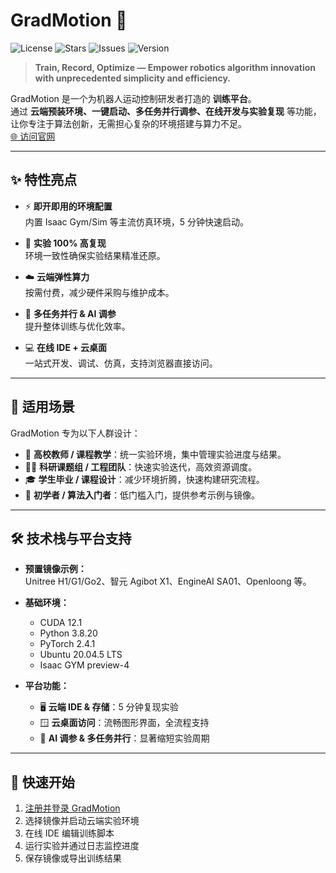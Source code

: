 # GradMotion 🚀

![License](https://img.shields.io/github/license/gradmotion/gradmotion?color=blue)
![Stars](https://img.shields.io/github/stars/gradmotion/gradmotion?style=social)
![Issues](https://img.shields.io/github/issues/gradmotion/gradmotion)
![Version](https://img.shields.io/github/v/release/gradmotion/gradmotion?color=success)

> **Train, Record, Optimize — Empower robotics algorithm innovation with unprecedented simplicity and efficiency.**

GradMotion 是一个为机器人运动控制研发者打造的 **训练平台**。  
通过 **云端预装环境、一键启动、多任务并行调参、在线开发与实验复现** 等功能，让你专注于算法创新，无需担心复杂的环境搭建与算力不足。  
[🌐 访问官网](https://gradmotion.com/)

---

## ✨ 特性亮点

- ⚡ **即开即用的环境配置**  
  内置 Isaac Gym/Sim 等主流仿真环境，5 分钟快速启动。

- 🧪 **实验 100% 高复现**  
  环境一致性确保实验结果精准还原。

- ☁️ **云端弹性算力**  
  按需付费，减少硬件采购与维护成本。

- 🤖 **多任务并行 & AI 调参**  
  提升整体训练与优化效率。

- 💻 **在线 IDE + 云桌面**  
  一站式开发、调试、仿真，支持浏览器直接访问。

---

## 🎯 适用场景

GradMotion 专为以下人群设计：

- 🏫 **高校教师 / 课程教学**：统一实验环境，集中管理实验进度与结果。
- 🧑‍🔬 **科研课题组 / 工程团队**：快速实验迭代，高效资源调度。
- 🎓 **学生毕业 / 课程设计**：减少环境折腾，快速构建研究流程。
- 🌱 **初学者 / 算法入门者**：低门槛入门，提供参考示例与镜像。

---

## 🛠 技术栈与平台支持

- **预置镜像示例：**  
  Unitree H1/G1/Go2、智元 Agibot X1、EngineAI SA01、Openloong 等。

- **基础环境：**  
  - CUDA 12.1  
  - Python 3.8.20  
  - PyTorch 2.4.1  
  - Ubuntu 20.04.5 LTS  
  - Isaac GYM preview-4  

- **平台功能：**
  - 🖥 **云端 IDE & 存储**：5 分钟复现实验  
  - 🪟 **云桌面访问**：流畅图形界面，全流程支持  
  - 🤝 **AI 调参 & 多任务并行**：显著缩短实验周期

---

## 🚀 快速开始

1. [注册并登录 GradMotion](https://gradmotion.com)  
2. 选择镜像并启动云端实验环境  
3. 在线 IDE 编辑训练脚本  
4. 运行实验并通过日志监控进度  
5. 保存镜像或导出训练结果  
